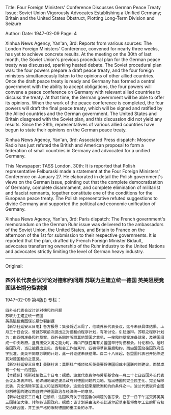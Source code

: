 Title: Four Foreign Ministers' Conference Discusses German Peace Treaty Issue; Soviet Union Vigorously Advocates Establishing a Unified Germany; Britain and the United States Obstruct, Plotting Long-Term Division and Seizure

Author:
Date: 1947-02-09
Page: 4

Xinhua News Agency, Yan'an, 3rd: Reports from various sources: The London Foreign Ministers' Conference, convened for nearly three weeks, has yet to achieve concrete results. At the meeting on the 30th of last month, the Soviet Union's previous procedural plan for the German peace treaty was discussed, sparking heated debate. The Soviet procedural plan was: the four powers prepare a draft peace treaty, and the four foreign ministers simultaneously listen to the opinions of other allied countries. Once the draft peace treaty is ready and Germany has formed a central government with the ability to accept obligations, the four powers will convene a peace conference on Germany with relevant allied countries to discuss the treaty. At that time, the German government will be able to offer its opinions. When the work of the peace conference is completed, the four powers will draft the final peace treaty, which will be signed and ratified by the Allied countries and the German government. The United States and Britain disagreed with the Soviet plan, and this discussion did not yield any results. Since the 28th, representatives of various allied countries have begun to state their opinions on the German peace treaty.

Xinhua News Agency, Yan'an, 3rd: Associated Press dispatch: Moscow Radio has just refuted the British and American proposal to form a federation of small countries in Germany and advocated for a unified Germany.

This Newspaper: TASS London, 30th: It is reported that Polish representative Felburaski made a statement at the Four Foreign Ministers' Conference on January 27. He elaborated in detail the Polish government's views on the German issue, pointing out that the complete democratization of Germany, complete disarmament, and complete elimination of militarist and fascist remnants, together constitute one of the conditions for the European peace treaty. The Polish representative refuted suggestions to divide Germany and supported the political and economic unification of Germany.

Xinhua News Agency, Yan'an, 3rd: Paris dispatch: The French government's memorandum on the German Ruhr issue was delivered to the ambassadors of the Soviet Union, the United States, and Britain to France on the afternoon of the 1st for submission to their respective governments. It is reported that the plan, drafted by French Foreign Minister Bidault, advocates transferring ownership of the Ruhr industry to the United Nations and advocates strictly limiting the level of German heavy industry.



<hr /> 

Original: 


### 四外长代表会议讨论对德和约问题  苏联力主建立统一德国  英美阻梗竟图谋长期分裂割据

1947-02-09
第4版()
专栏：

    四外长代表会议讨论对德和约问题
    苏联力主建立统一德国
    英美阻梗竟图谋长期分裂割据
    【新华社延安三日电】各方报导：集会将近三周了，伦敦外长代表会议，迄今未获具体结果。上月三十日会议，曾就苏联前次提出之对德和约程序计划，有所讨论，引起激辩。苏联之程序计划为：由四强准备和约草案，四外长同时听取其他盟国之意见，一俟和约草案准备就绪，及德国组成一中央政府，且有接受义务之能力时，再由四强召集有关盟国举行对德和会，讨论和约。届时德国政府，当已能提出意见。当和会工作结束时，四强将草拟最后和约，而由盟国及德国政府签字批准。美英不同意苏联的计划，此一讨论遂未获结果。自二十八日起，各盟国代表已开始陈述其对德国和约之意见。
    【新华社延安三日电】美联社讯：莫斯科广播顷驳斥英美要将德国组成小国联邦的建议，而赞成有一个统一的德国。
    【本报讯】塔斯社伦敦三十日电：据悉，波兰代表费尔布劳斯基曾在一月二十七日四国外长代表会议上发表声明。他详细地阐述波兰政府对德国问题的见地。指出德国的完全民主化、完全解除武装，完全清除军国主义和法西斯残余，这些合起来是欧洲和约的条件之一。波兰代表驳斥企图分割德国的建议而且拥护德国政治与经济统一的意见。
    【新华社延安三日电】巴黎讯：法国政府关于德国鲁尔问题的备忘录，已于一日下午送交苏美英三国驻法大使，转陈各该国政府。据悉：该计划系由法外长比道尔起草主张将鲁尔工业的所有权交给联合国，并主张严格的限制德国的重工业的水平。
